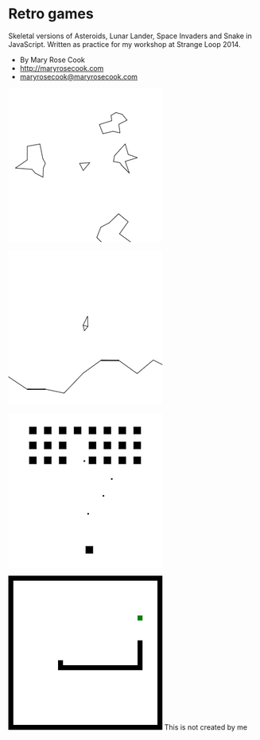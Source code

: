 # Retro games

Skeletal versions of Asteroids, Lunar Lander, Space Invaders and Snake in JavaScript.  Written as practice for my workshop at Strange Loop 2014.

* By Mary Rose Cook
* http://maryrosecook.com
* maryrosecook@maryrosecook.com

![Screenshot of Asteroids](asteroids/screenshot.png)

![Screenshot of Lunar Lander](lunar-lander/screenshot.png)

![Screenshot of Space Invaders](space-invaders/screenshot.png)

![Screenshot of Snake](snake/screenshot.png)
This is not created by me

